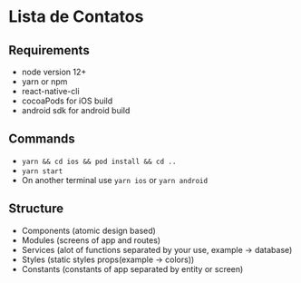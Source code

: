 # Lista de Contatos

## Requirements

- node version 12+
- yarn or npm
- react-native-cli
- cocoaPods for iOS build
- android sdk for android build

## Commands

- `yarn && cd ios && pod install && cd ..`
- `yarn start`
- On another terminal use `yarn ios` or `yarn android`

## Structure

- Components (atomic design based)
- Modules (screens of app and routes)
- Services (alot of functions separated by your use, example -> database)
- Styles (static styles props(example -> colors))
- Constants (constants of app separated by entity or screen)